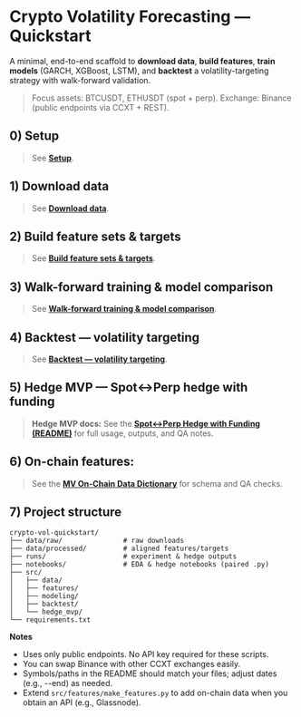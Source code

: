 # Crypto Volatility Forecasting — Quickstart

A minimal, end-to-end scaffold to **download data**, **build features**, **train models** (GARCH, XGBoost, LSTM), and **backtest** a volatility-targeting strategy with walk-forward validation.

> Focus assets: BTCUSDT, ETHUSDT (spot + perp). Exchange: Binance (public endpoints via CCXT + REST).

## 0) Setup

> See **[Setup](docs/00_setup.md)**.
## 1) Download data

> See **[Download data](docs/01_download_data.md)**.
## 2) Build feature sets & targets

> See **[Build feature sets & targets](docs/02_build_features_targets.md)**.
## 3) Walk-forward training & model comparison

> See **[Walk-forward training & model comparison](docs/03_walkforward_modeling.md)**.
## 4) Backtest — volatility targeting

> See **[Backtest — volatility targeting](docs/04_backtest_vol_targeting.md)**.
## 5) Hedge MVP — Spot↔Perp hedge with funding

> **Hedge MVP docs:** See the **[Spot↔Perp Hedge with Funding (README)](notebooks/06_hedge_mvp/README.md)** for full usage, outputs, and QA notes.

## 6) On-chain features:

> See the **[MV On-Chain Data Dictionary](data/processed/onchain/README.md)** for schema and QA checks.


## 7) Project structure

```
crypto-vol-quickstart/
├── data/raw/               # raw downloads
├── data/processed/         # aligned features/targets
├── runs/                   # experiment & hedge outputs
├── notebooks/              # EDA & hedge notebooks (paired .py)
├── src/
│   ├── data/
│   ├── features/
│   ├── modeling/
│   ├── backtest/
│   └── hedge_mvp/
└── requirements.txt
```

**Notes**
- Uses only public endpoints. No API key required for these scripts.
- You can swap Binance with other CCXT exchanges easily.
- Symbols/paths in the README should match your files; adjust dates (e.g., --end) as needed.
- Extend `src/features/make_features.py` to add on-chain data when you obtain an API (e.g., Glassnode).

